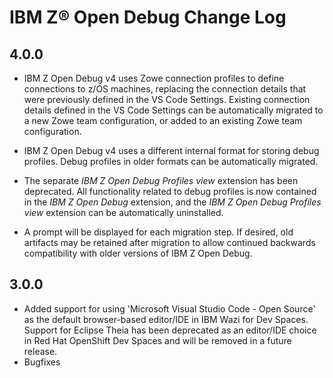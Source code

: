 # IBM Z® Open Debug Change Log

## 4.0.0
 - IBM Z Open Debug v4 uses Zowe connection profiles to define connections to z/OS machines, replacing the connection details that were previously defined in the VS Code Settings. Existing connection details defined in the VS Code Settings can be automatically migrated to a new Zowe team configuration, or added to an existing Zowe team configuration.

- IBM Z Open Debug v4 uses a different internal format for storing debug profiles. Debug profiles in older formats can be automatically migrated.

- The separate *IBM Z Open Debug Profiles view* extension has been deprecated. All functionality related to debug profiles is now contained in the *IBM Z Open Debug* extension, and the *IBM Z Open Debug Profiles view* extension can be automatically uninstalled.

- A prompt will be displayed for each migration step. If desired, old artifacts may be retained after migration to allow continued backwards compatibility with older versions of IBM Z Open Debug.


## 3.0.0

- Added support for using 'Microsoft Visual Studio Code - Open Source' as the default browser-based editor/IDE in IBM Wazi for Dev Spaces. Support for Eclipse Theia has been deprecated as an editor/IDE choice in Red Hat OpenShift Dev Spaces and will be removed in a future release.
- Bugfixes
